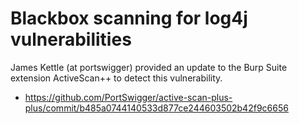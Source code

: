 # Blackbox scanning for log4j vulnerabilities

James Kettle (at portswigger) provided an update to the Burp Suite extension ActiveScan++ to detect this vulnerability.

- https://github.com/PortSwigger/active-scan-plus-plus/commit/b485a0744140533d877ce244603502b42f9c6656
